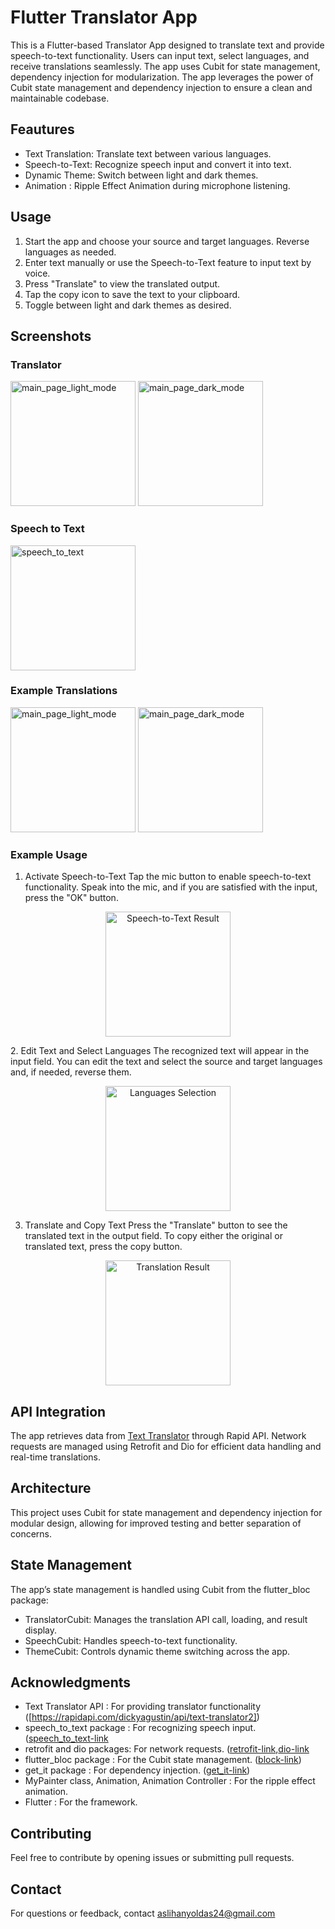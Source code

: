 # Flutter Translator App 

This is a Flutter-based Translator App designed to translate text and provide speech-to-text functionality. Users can input text, select languages, and receive translations seamlessly. The app uses Cubit for state management, dependency injection for modularization. The app leverages the power of Cubit state management and dependency injection to ensure a clean and maintainable codebase.

## Feautures

- Text Translation: Translate text between various languages.
- Speech-to-Text: Recognize speech input and convert it into text.
- Dynamic Theme: Switch between light and dark themes.
- Animation : Ripple Effect Animation during microphone listening.

## Usage

1. Start the app and choose your source and target languages. Reverse languages as needed.
2. Enter text manually or use the Speech-to-Text feature to input text by voice.
3. Press "Translate" to view the translated output.
4. Tap the copy icon to save the text to your clipboard.
5. Toggle between light and dark themes as desired.

## Screenshots
### Translator  

<p float="left">
<img src="lib\screenshots\light_mode_main.jpeg" alt="main_page_light_mode" width="200"/>
<img src="lib\screenshots\dark_mode_main.jpeg" alt="main_page_dark_mode" width="200"/>
</p>

### Speech to Text 

<p float="left">
<img src="lib/screenshots/light_mode_speech_to_text.jpeg" alt="speech_to_text" width="200"/>
</p>

### Example Translations

<p float="left">
<img src="lib/screenshots/dark_mode_example_1.jpeg" alt="main_page_light_mode" width="200"/>
<img src="lib/screenshots/dark_mode_example_2.jpeg" alt="main_page_dark_mode" width="200"/>
</p>

### Example Usage
1. Activate Speech-to-Text
Tap the mic button to enable speech-to-text functionality. Speak into the mic, and if you are satisfied with the input, press the "OK" button.

<p align="center"> <img src="lib/screenshots/light_mode_speech_to_text_result.jpeg" alt="Speech-to-Text Result" width="200"/> </p>
2. Edit Text and Select Languages
The recognized text will appear in the input field. You can edit the text and select the source and target languages and, if needed, reverse them.


<p align="center"> <img src="lib/screenshots/light_mode_after_speech_to_text.jpeg" alt="Languages Selection" width="200"/> </p>

3. Translate and Copy Text
Press the "Translate" button to see the translated text in the output field. To copy either the original or translated text, press the copy button.

<p align="center"> <img src="lib/screenshots/light_mode_speech_to_text_translate_result.jpeg" alt="Translation Result" width="200"/> </p>


## API Integration
The app retrieves data from [Text Translator](https://rapidapi.com/dickyagustin/api/text-translator2) through Rapid API. Network requests are managed using Retrofit and Dio for efficient data handling and real-time translations.


## Architecture
This project uses Cubit for state management and dependency injection for modular design, allowing for improved testing and better separation of concerns.

## State Management
The app’s state management is handled using Cubit from the flutter_bloc package:

- TranslatorCubit: Manages the translation API call, loading, and result display.
- SpeechCubit: Handles speech-to-text functionality.
- ThemeCubit: Controls dynamic theme switching across the app.

## Acknowledgments

- Text Translator API : For providing translator functionality ([https://rapidapi.com/dickyagustin/api/text-translator2])
- speech_to_text package : For recognizing speech input. ([speech_to_text-link](https://pub.dev/packages/speech_to_text)
- retrofit and dio packages: For network requests. ([retrofit-link](https://pub.dev/packages/retrofit),[dio-link](https://pub.dev/packages/dio)
- flutter_bloc package : For the Cubit state management. ([block-link](https://pub.dev/packages/flutter_bloc))
- get_it package : For dependency injection. ([get_it-link](https://pub.dev/packages/get_it))
- MyPainter class, Animation, Animation Controller : For the ripple effect animation.
- Flutter : For the framework.

## Contributing
Feel free to contribute by opening issues or submitting pull requests. 

## Contact
For questions or feedback, contact aslihanyoldas24@gmail.com


